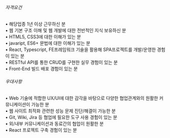 ###### 자격요건

• 해당업종 1년 이상 근무하신 분  
• 웹 기본 구조 이해 및 웹 개발에 대한 전반적인 지식 보유하신 분  
• HTML5, CSS3에 대한 이해가 있는 분  
• javaript, ES6+ 문법에 대한 이해가 있는 분  
• React, Typescript, FE프레임워크 기술을 활용해 SPA프로젝트를 개발/운영한 경험이 있는 분  
• RESTful API를 통한 CRUD를 구현한 실무 경험이 있는 분  
• Front-End 빌드 배포 경험이 있는 분

###### 우대사항

• Web 기술에 적합한 UX/UI에 대한 감각을 바탕으로 다양한 협업관계와의 원활한 커뮤니케이션이 가능한 분  
• 웹 사이트 최적화 관련한 성능 문제 진단/해결이 가능한 분  
• Git, Wiki, Jira 등 협업에 필요한 도구 사용 경험이 있는 분  
• 외/내부 커뮤니케이션과 동료간의 협업이 원활한 분  
• React 프로젝트 구축 경험이 있는 분